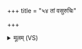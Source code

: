 +++
title = "५४ तां वसुरुचिः"

+++
<details><summary>मूलम् (VS)</summary>

तां वसु॑रुचिः सौर्यवर्च॒सो᳡धो॒क्तां पुण्य॑मे॒व ग॒न्धम॑धोक्।
</details>